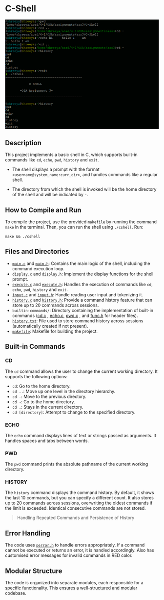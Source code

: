 # C-Shell
![Overview](./Docs/img.png)

## Description

This project implements a basic shell in C, which supports built-in commands like `cd`, `echo`, `pwd`, `history` and `exit`. 

- The shell displays a prompt with the format `<username@system_name:curr_dir>`, and handles commands like a regular shell.

- The directory from which the shell is invoked will be the home directory of the shell and
will be indicated by `~`.

## How to Compile and Run
To compile the project, use the provided `makefile` by running the command `make` in the terminal. Then, you can run the shell using `./cshell`.
Run:
```
make && ./cshell
```

## Files and Directories

- [`main.c`](main.c) and [`main.h`](main.h): Contains the main logic of the shell, including the command execution loop.
- [`display.c`](display.c) and [`display.h`](display.h): Implement the display functions for the shell prompt.
- [`execute.c`](execute.c) and [`execute.h`](execute.h): Handles the execution of commands like `cd`, `echo`, `pwd`, `history` and `exit`.
- [`input.c`](input.c) and [`input.h`](input.h): Handle reading user input and tokenizing it.
- [`history.c`](history.c) and [`history.h`](history.h): Provide a command history feature that can store up to 20 commands across sessions. 
- `builtin-commands/`: Directory containing the implementation of built-in commands ([cd.c](builtin-commands/cd.c)
, [echo.c](builtin-commands/echo.c), [pwd.c](builtin-commands/pwd.c) , and [func.h](builtin-commands/func.h) for header files).
- [`history.txt`](history.txt): File used to store command history across sessions (automatically created if not present).
- [`makefile`](makefile): Makefile for building the project.

## Built-in Commands

### CD

The `cd` command allows the user to change the current working directory. It supports the following options:

- `cd`: Go to the home directory.
- `cd ..`: Move up one level in the directory hierarchy.
- `cd -`: Move to the previous directory.
- `cd ~`: Go to the home directory.
- `cd .`: Stays in the current directory.
- `cd [directory]`: Attempt to change to the specified directory.

### ECHO
The `echo` command displays lines of text or strings passed as arguments. It handles spaces and tabs between words.

### PWD
The `pwd` command prints the absolute pathname of the current working directory.

### HISTORY
The `history` command displays the command history. By default, it shows the last 10 commands, but you can specify a different count. It also stores up to 20 commands across sessions, overwriting the oldest commands if the limit is exceeded. Identical consecutive commands are not stored.

> Handling Repeated Commands and Persistence of History

## Error Handling
The code uses [`perror.h`](https://man7.org/linux/man-pages/man3/perror.3.html) to handle errors appropriately. If a command cannot be executed or returns an error, it is handled accordingly.
Also has customised error messages for invalid commands in RED color.

## Modular Structure
The code is organized into separate modules, each responsible for a specific functionality. This ensures a well-structured and modular codebase.
